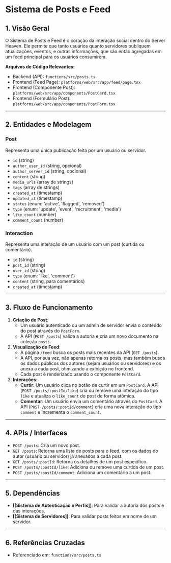 # Sistema de Posts e Feed

## 1. Visão Geral

O Sistema de Posts e Feed é o coração da interação social dentro do Server Heaven. Ele permite que tanto usuários quanto servidores publiquem atualizações, eventos, e outras informações, que são então agregadas em um feed principal para os usuários consumirem.

**Arquivos de Código Relevantes:**
*   Backend (API): `functions/src/posts.ts`
*   Frontend (Feed Page): `platforms/web/src/app/feed/page.tsx`
*   Frontend (Componente Post): `platforms/web/src/app/components/PostCard.tsx`
*   Frontend (Formulário Post): `platforms/web/src/app/components/PostForm.tsx`

---

## 2. Entidades e Modelagem

### Post
Representa uma única publicação feita por um usuário ou servidor.

*   `id` (string)
*   `author_user_id` (string, opcional)
*   `author_server_id` (string, opcional)
*   `content` (string)
*   `media_urls` (array de strings)
*   `tags` (array de strings)
*   `created_at` (timestamp)
*   `updated_at` (timestamp)
*   `status` (enum: 'active', 'flagged', 'removed')
*   `type` (enum: 'update', 'event', 'recruitment', 'media')
*   `like_count` (number)
*   `comment_count` (number)

### Interaction
Representa uma interação de um usuário com um post (curtida ou comentário).

*   `id` (string)
*   `post_id` (string)
*   `user_id` (string)
*   `type` (enum: 'like', 'comment')
*   `content` (string, para comentários)
*   `created_at` (timestamp)

---

## 3. Fluxo de Funcionamento

1.  **Criação de Post**:
    *   Um usuário autenticado ou um admin de servidor envia o conteúdo do post através do `PostForm`.
    *   A API (`POST /posts`) valida a autoria e cria um novo documento na coleção `posts`.
2.  **Visualização do Feed**:
    *   A página `/feed` busca os posts mais recentes da API (`GET /posts`).
    *   A API, por sua vez, não apenas retorna os posts, mas também busca os dados públicos dos autores (sejam usuários ou servidores) e os anexa a cada post, otimizando a exibição no frontend.
    *   Cada post é renderizado usando o componente `PostCard`.
3.  **Interações**:
    *   **Curtir**: Um usuário clica no botão de curtir em um `PostCard`. A API (`POST /posts/:postId/like`) cria ou remove uma interação do tipo `like` e atualiza o `like_count` do post de forma atômica.
    *   **Comentar**: Um usuário envia um comentário através do `PostCard`. A API (`POST /posts/:postId/comment`) cria uma nova interação do tipo `comment` e incrementa o `comment_count`.

---

## 4. APIs / Interfaces

*   `POST /posts`: Cria um novo post.
*   `GET /posts`: Retorna uma lista de posts para o feed, com os dados do autor (usuário ou servidor) já anexados a cada post.
*   `GET /posts/:postId`: Retorna os detalhes de um post específico.
*   `POST /posts/:postId/like`: Adiciona ou remove uma curtida de um post.
*   `POST /posts/:postId/comment`: Adiciona um comentário a um post.

---

## 5. Dependências

*   **[[Sistema de Autenticação e Perfis]]**: Para validar a autoria dos posts e das interações.
*   **[[Sistema de Servidores]]**: Para validar posts feitos em nome de um servidor.

---

## 6. Referências Cruzadas

*   Referenciado em: `functions/src/posts.ts` 